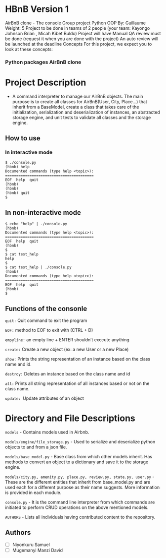 # HBnB Version 1
AirBnB clone - The console Group project Python OOP By: Guillaume Weight: 5 Project to be done in teams of 2 people (your team: Kayongo Johnson Brian ,  Micah Kibet Buldo) Project will  have  Manual QA review must be done (request it when you are done with the project) An auto review will be launched at the deadline Concepts For this project, we expect you to look at these concepts:

### Python packages AirBnB clone


# Project Description
- A command interpreter to manage our AirBnB objects. The main purpose is to create all classes for AirBnB(User, City, Place...) that inherit from a BaseModel, create a class that takes care of the initialization, serialization and deserialization of instances, an abstracted storage engine, and unit tests to validate all classes and the storage engine.


## How to use
### In interactive mode
```
$ ./console.py
(hbnb) help
Documented commands (type help <topic>):
========================================
EOF  help  quit
(hbnb)
(hbnb)
(hbnb) quit
$
```

## In non-interactive mode
```
$ echo "help" | ./console.py
(hbnb)
Documented commands (type help <topic>):
========================================
EOF  help  quit
(hbnb)
$
$ cat test_help
help
$
$ cat test_help | ./console.py
(hbnb)
Documented commands (type help <topic>):
========================================
EOF  help  quit
(hbnb)
$
```

## Functions of the consonle
```quit:``` Quit command to exit the program

```EOF:``` method to EOF to exit with (CTRL + D)

```empyline:``` an empty line + ENTER shouldn’t execute anything

```create:``` Create a new object (ex: a new User or a new Place)

```show:``` Prints the string representation of an instance based on the class name and id.

```destroy:``` Deletes an instance based on the class name and id

```all:``` Prints all string representation of all instances based or not on the class name.

```update: ```Update attributes of an object

# Directory and File Descriptions
```models``` - Contains models used in Airbnb.

```models/engine/file_storage.py``` - Used to serialize and deserialize python objects to and from a json file.

```models/base_model.py``` - Base class from which other models inherit. Has methods to convert an object to a dictionary and save it to the storage engine.

```models/city.py, amenity.py, place.py, review.py, state.py, user.py``` - These are the different entities that inherit from base_model.py and are used each for a different purpose as their name suggests. More information is provided in each module.

```console.py``` - It is the command line interpreter from which commands are initiated to perform CRUD operations on the above mentioned models.

```AUTHORS``` - Lists all individuals having contributed content to the repository.

## Authors

- [ ] Niyonkuru Samuel
- [ ] Mugemanyi Manzi David
